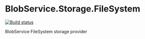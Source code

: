# BlobService.Storage.FileSystem
[![Build status](https://ci.appveyor.com/api/projects/status/3x2ibfpe2lnco016?svg=true)](https://ci.appveyor.com/project/Aram/blobservice-storage-filesystem)

BlobService FileSystem storage provider
